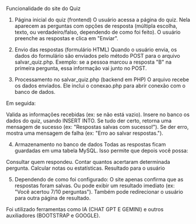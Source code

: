 Funcionalidade do site do Quiz

1. Página inicial do quiz (frontend)
  O usuário acessa a página do quiz.
  Nela aparecem as perguntas com opções de resposta (múltipla escolha, texto, ou verdadeiro/falso, dependendo de como foi feito).
  O usuário preenche as respostas e clica em "Enviar".

2. Envio das respostas (formulário HTML)
  Quando o usuário envia, os dados do formulário são enviados pelo método POST para o arquivo salvar_quiz.php.
  Exemplo: se a pessoa marcou a resposta "B" na primeira pergunta, essa informação vai junto no POST.

3. Processamento no salvar_quiz.php (backend em PHP)
  O arquivo recebe os dados enviados.
  Ele inclui o conexao.php para abrir conexão com o banco de dados.

  Em seguida:

  Valida as informações recebidas (ex: se não está vazio).
  Insere no banco os dados do quiz, usando INSERT INTO.
  Se tudo der certo, retorna uma mensagem de sucesso (ex: "Respostas salvas com sucesso!").
  Se der erro, mostra uma mensagem de falha (ex: "Erro ao salvar respostas.").

4. Armazenamento no banco de dados
  Todas as respostas ficam guardadas em uma tabela MySQL.
  Isso permite que depois você possa:

  Consultar quem respondeu.
  Contar quantos acertaram determinada pergunta.
  Calcular notas ou estatísticas.
  Resultado para o usuário

5. Dependendo de como foi configurado:
  O site apenas confirma que as respostas foram salvas.
  Ou pode exibir um resultado imediato (ex: "Você acertou 7/10 perguntas").
  Também pode redirecionar o usuário para outra página de resultado.

Foi utilizado ferramentas como IA (CHAT GPT E GEMINI) e outros auxiliadores (BOOTSTRAP e GOOGLE).
